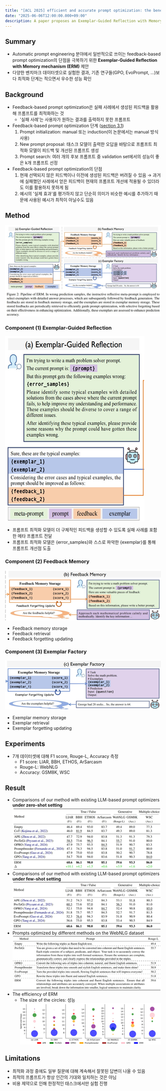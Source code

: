 ```yaml
---
title: "[ACL 2025] efficient and accurate prompt optimization: the benefit of memory in exemplar-guided reflection" 
date: "2025-06-06T12:00:00.000+09:00"
description: A paper proposes an Exemplar-Guided Reflection with Memory (ERM) mechanism that enhances prompt optimization by using generated exemplars to guide the feedback process for more efficient and accurate results.
---
```


## Summary

- Automatic prompt engineering 분야에서 일반적으로 쓰이는 feedback-based prompt optimization의 단점을 극복하기 위한 **Exemplar-Guided Reflection with Memory mechanism (ERM)** 제안
- 다양한 벤치마크 데이터셋으로 실험한 결과, 기존 연구들(GPO, EvoPrompt, ...)보다 최적화 단계는 적으면서 우수한 성능 확인

## Background

- Feedback-based prompt optimization은 실패 사례에서 생성된 피드백을 활용해 프롬프트를 최적화하는 것
    - '실패 사례'는 사용자가 원하는 결과를 출력하지 못한 프롬프트
- Feedback-based prompt optimization 단계 (<u>section 3.1</u>)
    1) Prompt initialization: manual 또는 induction(이 논문에서는 manual 방식 사용)
    2) New prompt proposal: 태스크 모델이 출력한 오답을 바탕으로 프롬프트 최적화 모델이 피드백 및 개선된 프롬프트 생성
    3) Prompt search: 여러 개의 후보 프롬프트 중 validation set에서의 성능이 좋은 k개 프롬프트 선정
- Feedback-based prompt optimization의 단점
    1) 현재 선택되지 않은 피드백이나 이전에 생성된 피드백은 버려질 수 있음 → 과거에 실패했던 사례에서 얻은 피드백이 현재의 프롬프트 개선에 적용될 수 있더라도 이를 활용하지 못하게 됨
    2) 예시의 '실제 효과'를 평가하지 않고 단순히 의미가 비슷한 예시를 추가하기 때문에 사용된 예시가 최적이 아닐수도 있음

## Method
![Figure 2](./figure_2.jpg)

### Component (1) Exemplar-Guided Reflection
<img src="./figure_2(a).jpg" width="450" height="600"/>

- 프롬프트 최적화 모델이 더 구체적인 피드백을 생성할 수 있도록 실패 사례를 포함한 메타 프롬프트 전달
- 프롬프트 최적화 모델은 {error_samples}와 스스로 파악한 {exemplar}를 통해 프롬프트 개선점 도출

### Component (2) Feedback Memory
![Figure 2(b)](./figure_2(b).jpg)
- Feedback memory storage
- Feedback retrieval
- Feedback forgetting updating
### Component (3) Exemplar Factory
![Figure 2(c)](./figure_2(c).jpg)
- Exemplar memory storage
- Exemplar retrieval
- Exemplar forgetting updating

## Experiments
- 7개 데이터셋에 대해 F1 score, Rouge-L, Accuracy 측정
    - F1 score: LIAR, BBH, ETHOS, ArSarcasm
    - Rouge-L: WebNLG
    - Accuracy: GSM8K, WSC

## Result
- Comparisons of our method with existing LLM-based prompt optimizers **under zero-shot setting**
![Table 1](./table_1.jpg)
- Comparisons of our method with existing LLM-based prompt optimizers **under few-shot setting**
![Table 3](./table_3.jpg)
- Prompts optimized by different methods on the WebNLG dataset
![Table 2](./table_2.jpg)
- The efficiency of ERM
    - The size of the circles: 성능
    ![Figure 3](./figure_3.jpg)

## Limitations
- 최적화 과정 중에도 일부 질문에 대해 계속해서 잘못된 답변이 나올 수 있음
- 최적의 프롬프트가 항상 인간의 기대와 일치하는 것은 아님
- 비용 제약으로 인해 한정적인 태스크에서만 실험 진행